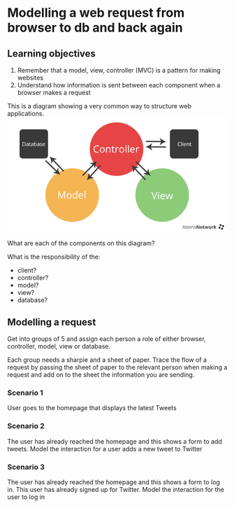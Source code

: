 # Modelling a web request from browser to db and back again

## Learning objectives

1) Remember that a model, view, controller (MVC) is a pattern for making websites
2) Understand how information is sent between each component when a browser makes a request

This is a diagram showing a very common way to structure web applications. 
![](mvc.png)

What are each of the components on this diagram?

What is the responsibility of the:
- client?
- controller?
- model?
- view?
- database?

## Modelling a request

Get into groups of 5 and assign each person a role of either browser, controller, model, view or database.

Each group needs a sharpie and a sheet of paper. Trace the flow of a request by passing the sheet of paper to 
the relevant person when making a request and add on to the sheet the information you are sending.

### Scenario 1

User goes to the homepage that displays the latest Tweets

### Scenario 2

The user has already reached the homepage and this shows a form to add tweets. Model the interaction for a user adds a new tweet to Twitter

### Scenario 3

The user has already reached the homepage and this shows a form to log in. This user has already signed up for Twitter. 
Model the interaction for the user to log in
